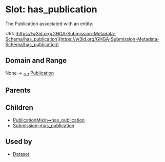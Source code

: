 
# Slot: has_publication


The Publication associated with an entity.

URI: [https://w3id.org/GHGA-Submission-Metadata-Schema/has_publication](https://w3id.org/GHGA-Submission-Metadata-Schema/has_publication)


## Domain and Range

None &#8594;  <sub>0..1</sub> [Publication](Publication.md)

## Parents


## Children

 *  [PublicationMixin➞has_publication](PublicationMixin_has_publication.md)
 *  [Submission➞has_publication](Submission_has_publication.md)

## Used by

 * [Dataset](Dataset.md)
